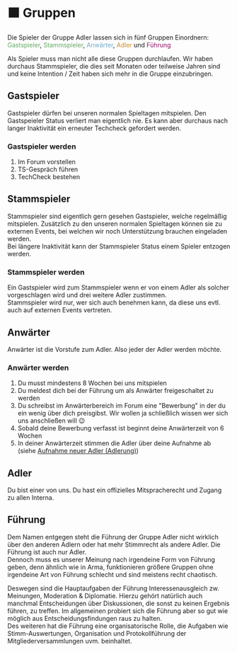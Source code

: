 # ⬛ Gruppen

Die Spieler der Gruppe Adler lassen sich in fünf Gruppen Einordnern: <span style="color: #66AA66">Gastspieler</span>, <span style="color: #66AA66">Stammspieler</span>, <span style="color: #6CAACC">Anwärter</span>, <span style="color: #D18D1F">Adler</span> und <span style="color: #8F1167">Führung</span>

Als Spieler muss man nicht alle diese Gruppen durchlaufen. Wir haben durchaus Stammspieler, die dies seit Monaten oder teilweise Jahren sind und keine Intention / Zeit haben sich mehr in die Gruppe einzubringen. 

## Gastspieler

Gastspieler dürfen bei unseren normalen Spieltagen mitspielen. Den Gastspeieler Status verliert man eigentlich nie. Es kann aber durchaus nach langer Inaktivität ein erneuter Techcheck gefordert werden. 

### Gastspieler werden
1. Im Forum vorstellen
2. TS-Gespräch führen
3. TechCheck bestehen

## Stammspieler

Stammspieler sind eigentlich gern gesehen Gastspieler, welche regelmäßig mitspielen. Zusätzlich zu den unseren normalen Spieltagen können sie zu externen Events, bei welchen wir noch Unterstützung brauchen eingeladen werden.  
Bei längere Inaktivität kann der Stammspieler Status einem Spieler entzogen werden.

### Stammspieler werden
Ein Gastspieler wird zum Stammspieler wenn er von einem Adler als solcher vorgeschlagen wird und drei weitere Adler zustimmen.  
Stammspieler wird nur, wer sich auch benehmen kann, da diese uns evtl. auch auf externen Events vertreten. 

## Anwärter
Anwärter ist die Vorstufe zum Adler. Also jeder der Adler werden möchte.

### Anwärter werden 
1. Du musst mindestens 8 Wochen bei uns mitspielen 
2. Du meldest dich bei der Führung um als Anwärter freigeschaltet zu werden
3. Du schreibst im Anwärterbereich im Forum eine "Bewerbung" in der du ein wenig über dich preisgibst. Wir wollen ja schließlich wissen wer sich uns anschließen will 😉
4. Sobald deine Bewerbung verfasst ist beginnt deine Anwärterzeit von 6 Wochen
5. In deiner Anwärterzeit stimmen die Adler über deine Aufnahme ab (siehe [Aufnahme neuer Adler (Adlerung)](adlerung.html))


## Adler

Du bist einer von uns. Du hast ein offizielles Mitspracherecht und Zugang zu allen Interna.

## Führung
Dem Namen entgegen steht die Führung der Gruppe Adler nicht wirklich über den anderen Adlern oder hat mehr Stimmrecht als andere Adler. Die Führung ist auch nur Adler.  
Dennoch muss es unserer Meinung nach irgendeine Form von Führung geben, denn ähnlich wie in Arma, funktionieren größere Gruppen ohne irgendeine Art von Führung schlecht und sind meistens recht chaotisch. 

Deswegen sind die Hauptaufgaben der Führung Interessenausgleich zw. Meinungen, Moderation & Diplomatie. Hierzu gehört natürlich auch manchmal Entscheidungen über Diskussionen, die sonst zu keinen Ergebnis führen, zu treffen. Im allgemeinen probiert sich die Führung aber so gut wie möglich aus Entscheidungsfindungen raus zu halten.   
Des weiteren hat die Führung eine organisatorische Rolle, die Aufgaben wie Stimm-Auswertungen, Organisation und Protokollführung der Mitgliederversammlungen uvm. beinhaltet. 